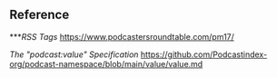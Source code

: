 ## Reference

****RSS <CHANNEL> Tags*
https://www.podcastersroundtable.com/pm17/

*The "podcast:value" Specification*
https://github.com/Podcastindex-org/podcast-namespace/blob/main/value/value.md
